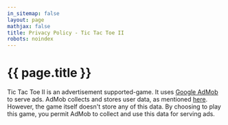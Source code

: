 ```yaml
---
in_sitemap: false
layout: page
mathjax: false
title: Privacy Policy - Tic Tac Toe II
robots: noindex
---
```


# {{ page.title }}

Tic Tac Toe II is an advertisement supported-game. It uses [Google
AdMob](https://admob.google.com) to serve ads. AdMob collects and stores user
data, as mentioned
[here](https://support.google.com/admob/answer/9755590?hl=en). However, the game
itself doesn't store any of this data. By choosing to play this game, you permit
AdMob to collect and use this data for serving ads.

